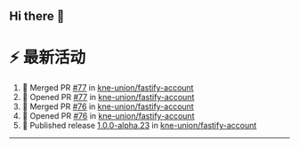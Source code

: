 ## Hi there 👋

<!--

**Here are some ideas to get you started:**

🙋‍♀️ A short introduction - what is your organization all about?
🌈 Contribution guidelines - how can the community get involved?
👩‍💻 Useful resources - where can the community find your docs? Is there anything else the community should know?
🍿 Fun facts - what does your team eat for breakfast?
🧙 Remember, you can do mighty things with the power of [Markdown](https://docs.github.com/github/writing-on-github/getting-started-with-writing-and-formatting-on-github/basic-writing-and-formatting-syntax)
-->


# ⚡ 最新活动

<!--START_SECTION:activity-->
1. 🎉 Merged PR [#77](https://github.com/kne-union/fastify-account/pull/77) in [kne-union/fastify-account](https://github.com/kne-union/fastify-account)
2. 💪 Opened PR [#77](https://github.com/kne-union/fastify-account/pull/77) in [kne-union/fastify-account](https://github.com/kne-union/fastify-account)
3. 🎉 Merged PR [#76](https://github.com/kne-union/fastify-account/pull/76) in [kne-union/fastify-account](https://github.com/kne-union/fastify-account)
4. 💪 Opened PR [#76](https://github.com/kne-union/fastify-account/pull/76) in [kne-union/fastify-account](https://github.com/kne-union/fastify-account)
5. 🚀 Published release [1.0.0-alpha.23](https://github.com/kne-union/fastify-account/releases/tag/1.0.0-alpha.23) in [kne-union/fastify-account](https://github.com/kne-union/fastify-account)
<!--END_SECTION:activity-->

---
